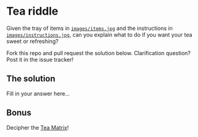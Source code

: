 Tea riddle
==========

Given the tray of items in [`images/items.jpg`](images/items.jpg) and the instructions in [`images/instructions.jpg`](images/instructions.jpg), can you explain what to do if you want your tea sweet or refreshing?

Fork this repo and pull request the solution below. Clarification question? Post it in the issue tracker!

## The solution

Fill in your answer here...

## Bonus

Decipher the [Tea Matrix](images/tea-matrix_bonus.jpg)!
